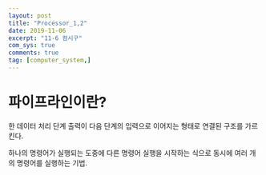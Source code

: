 ```yaml
---
layout: post
title: "Processor_1,2"
date: 2019-11-06
excerpt: "11-6 컴시구"
com_sys: true
comments: true
tag: [computer_system,]
---
```

<h1>파이프라인이란?</h1>
한 데이터 처리 단계 출력이 다음 단계의 입력으로 이어지는 형태로 연결된 구조를 가르킨다.

하나의 명령어가 실행되는 도중에 다른 명령어 실행을 시작하는 식으로 동시에 여러 개의 명령어를 실행하는 기법.

<br>
